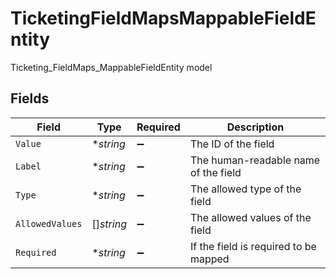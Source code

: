 # TicketingFieldMapsMappableFieldEntity

Ticketing_FieldMaps_MappableFieldEntity model


## Fields

| Field                                 | Type                                  | Required                              | Description                           |
| ------------------------------------- | ------------------------------------- | ------------------------------------- | ------------------------------------- |
| `Value`                               | **string*                             | :heavy_minus_sign:                    | The ID of the field                   |
| `Label`                               | **string*                             | :heavy_minus_sign:                    | The human-readable name of the field  |
| `Type`                                | **string*                             | :heavy_minus_sign:                    | The allowed type of the field         |
| `AllowedValues`                       | []*string*                            | :heavy_minus_sign:                    | The allowed values of the field       |
| `Required`                            | **string*                             | :heavy_minus_sign:                    | If the field is required to be mapped |